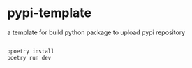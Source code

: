 # pypi-template
a template for build python package to upload pypi repository


```bash

ppoetry install
poetry run dev

```
